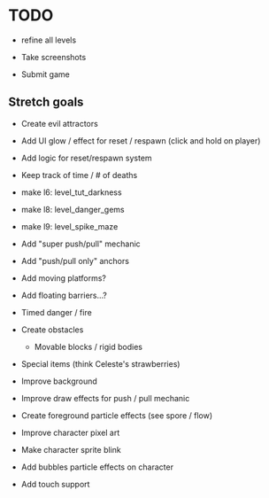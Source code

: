 # TODO

- refine all levels

- Take screenshots
- Submit game

## Stretch goals

- Create evil attractors
- Add UI glow / effect for reset / respawn (click and hold on player)
- Add logic for reset/respawn system
- Keep track of time / # of deaths

- make l6: level_tut_darkness
- make l8: level_danger_gems
- make l9: level_spike_maze


- Add "super push/pull" mechanic
- Add "push/pull only" anchors
- Add moving platforms?
- Add floating barriers...?
- Timed danger / fire
- Create obstacles
  - Movable blocks / rigid bodies
- Special items (think Celeste's strawberries)

- Improve background
- Improve draw effects for push / pull mechanic
- Create foreground particle effects (see spore / flow)
- Improve character pixel art
- Make character sprite blink
- Add bubbles particle effects on character

- Add touch support
